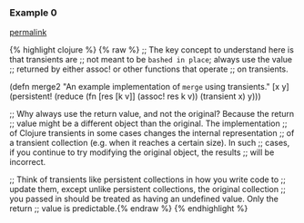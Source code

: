 ### Example 0
[permalink](#example-0)

{% highlight clojure %}
{% raw %}
;; The key concept to understand here is that transients are
;; not meant to be `bashed in place`; always use the value
;; returned by either assoc! or other functions that operate
;; on transients.

(defn merge2
  "An example implementation of `merge` using transients."
  [x y]
  (persistent! (reduce
                (fn [res [k v]] (assoc! res k v))
                (transient x)
                y)))

;; Why always use the return value, and not the original?  Because the return
;; value might be a different object than the original.  The implementation
;; of Clojure transients in some cases changes the internal representation
;; of a transient collection (e.g. when it reaches a certain size).  In such
;; cases, if you continue to try modifying the original object, the results
;; will be incorrect.

;; Think of transients like persistent collections in how you write code to
;; update them, except unlike persistent collections, the original collection
;; you passed in should be treated as having an undefined value.  Only the return
;; value is predictable.{% endraw %}
{% endhighlight %}


